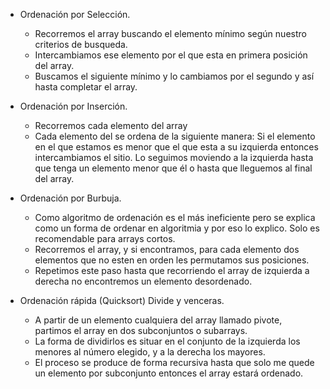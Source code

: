 * Ordenación por Selección.
    - Recorremos el array buscando el elemento mínimo según nuestro criterios de busqueda.
    - Intercambiamos ese elemento por el que esta en primera posición del array.
    - Buscamos el siguiente mínimo y lo cambiamos por el segundo y así hasta completar el array.

* Ordenación por Inserción.
    - Recorremos cada elemento del array
    - Cada elemento del se ordena de la siguiente manera:
            Si el elemento en el que estamos es menor que el que esta a su izquierda entonces intercambiamos el sitio. Lo seguimos moviendo a la izquierda hasta que tenga un elemento menor que él o hasta que lleguemos al final del array.

* Ordenación por Burbuja.
    - Como algoritmo de ordenación es el más ineficiente pero se explica como un forma de ordenar en algoritmia y por eso lo explico. Solo es recomendable para arrays cortos.
    - Recorremos el array, y si encontramos, para cada elemento dos elementos que no esten en orden les permutamos sus posiciones.
    - Repetimos este paso hasta que recorriendo el array de izquierda a derecha no encontremos un elemento desordenado.


* Ordenación rápida (Quicksort) Divide y venceras.
    - A partir de un elemento cualquiera del array llamado pivote, partimos el array en dos subconjuntos o subarrays.
    - La forma de dividirlos es situar en el conjunto de la izquierda los menores al número elegido, y a la derecha los mayores. 
    - El proceso se produce de forma recursiva hasta que solo me quede un elemento por subconjunto entonces el array estará ordenado.

    


